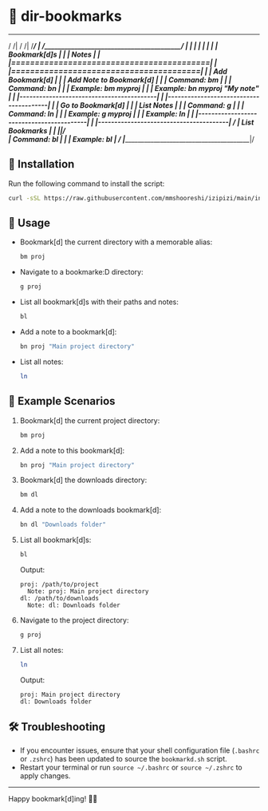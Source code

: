# 📂 dir-bookmarks

  ____________________________________________      __________________________________________
 /                                           /|    /                                         /|
/___________________________________________/ |   /_________________________________________/ |
|                                          |  |   |                                        |  |
|                Bookmark[d]s              |  |   |                 Notes                  |  |
|==========================================|  |   |========================================|  |
| Add Bookmark[d]                          |  |   | Add Note to Bookmark[d]                |  |
| Command: bm <name>                       |  |   | Command: bn <name> <note>              |  |
| Example: bm myproj                       |  |   | Example: bn myproj "My note"           |  |
|------------------------------------------|  |   |----------------------------------------|  |
| Go to Bookmark[d]                        |  |   | List Notes                             |  |
| Command: g <name>                        |  |   | Command: ln                            |  |
| Example: g myproj                        |  |   | Example: ln                            |  |
|------------------------------------------|  |   |----------------------------------------| / 
| List Bookmarks                           |  |   |________________________________________|/  
| Command: bl                              |  |
| Example: bl                              | /
|__________________________________________|/


## 🚀 Installation

Run the following command to install the script:

```sh
curl -sSL https://raw.githubusercontent.com/mmshooreshi/izipizi/main/install.sh | bash
```

## 📖 Usage

- Bookmark[d] the current directory with a memorable alias:
  ```sh
  bm proj
  ```

- Navigate to a bookmarke:D directory:
  ```sh
  g proj
  ```

- List all bookmark[d]s with their paths and notes:
  ```sh
  bl
  ```

- Add a note to a bookmark[d]:
  ```sh
  bn proj "Main project directory"
  ```

- List all notes:
  ```sh
  ln
  ```

## 📂 Example Scenarios

1. Bookmark[d] the current project directory:
    ```sh
    bm proj
    ```

2. Add a note to this bookmark[d]:
    ```sh
    bn proj "Main project directory"
    ```

3. Bookmark[d] the downloads directory:
    ```sh
    bm dl
    ```

4. Add a note to the downloads bookmark[d]:
    ```sh
    bn dl "Downloads folder"
    ```

5. List all bookmark[d]s:
    ```sh
    bl
    ```
    Output:
    ```
    proj: /path/to/project
      Note: proj: Main project directory
    dl: /path/to/downloads
      Note: dl: Downloads folder
    ```

6. Navigate to the project directory:
    ```sh
    g proj
    ```

7. List all notes:
    ```sh
    ln
    ```
    Output:
    ```
    proj: Main project directory
    dl: Downloads folder
    ```

## 🛠 Troubleshooting

- If you encounter issues, ensure that your shell configuration file (`.bashrc` or `.zshrc`) has been updated to source the `bookmarkd.sh` script.
- Restart your terminal or run `source ~/.bashrc` or `source ~/.zshrc` to apply changes.

---

Happy bookmark[d]ing! 📁✨
